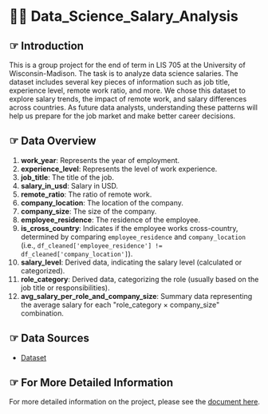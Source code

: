 # 🔎💵 Data_Science_Salary_Analysis
## ☞ Introduction  
This is a group project for the end of term in LIS 705 at the University of Wisconsin-Madison. The task is to analyze data science salaries. The dataset includes several key pieces of information such as job title, experience level, remote work ratio, and more. We chose this dataset to explore salary trends, the impact of remote work, and salary differences across countries. As future data analysts, understanding these patterns will help us prepare for the job market and make better career decisions.  

## ☞ Data Overview
1. **work_year**: Represents the year of employment.  
2. **experience_level**: Represents the level of work experience.  
3. **job_title**: The title of the job.  
4. **salary_in_usd**: Salary in USD.  
5. **remote_ratio**: The ratio of remote work.  
6. **company_location**: The location of the company.  
7. **company_size**: The size of the company.  
8. **employee_residence**: The residence of the employee.  
9. **is_cross_country**: Indicates if the employee works cross-country, determined by comparing `employee_residence` and `company_location` (i.e., `df_cleaned['employee_residence'] != df_cleaned['company_location']`).  
10. **salary_level**: Derived data, indicating the salary level (calculated or categorized).  
11. **role_category**: Derived data, categorizing the role (usually based on the job title or responsibilities).  
12. **avg_salary_per_role_and_company_size**: Summary data representing the average salary for each "role_category × company_size" combination.  

## ☞ Data Sources  
- [Dataset](dataset.csv)  

## ☞ For More Detailed Information  
For more detailed information on the project, please see the [document here](code.ipynb).
